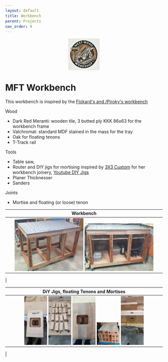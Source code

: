 ```yaml
---
layout: default
title: Workbench
parent: Projects
nav_order: 9
---
```

<center>
<img src="media/WWW_logo.png" width="20%" height="20%" align="middle"/>
</center>

# MFT Workbench

This workbench is inspired by the [Flokard's and /Piroky's workbench](https://www.lairdubois.fr/plans/2403-etabli-flokard-piroky-pdf-et-skp-par-swann-wild.html) 

Wood
* Dark Red Meranti: wooden tile, 3 butted ply KKK 86x63 for the workbench frame
* Valchromat: standard MDF stained in the mass for the tray
* Oak for floating tenons
* T-Track rail

Tools
* Table saw, 
* Router and  DIY jigs for mortising inspired by [3X3 Custom](https://www.3x3custom.com/)  for her workbench joinery, [Youtube DIY Jigs](https://www.youtube.com/watch?v=Mpa3zoFkuLI&t=420s) 
* Planer Thicknesser
* Sanders


Joints
* Mortise and floating (or loose) tenon



|                                                                                                                          Workbench                                                                                                                          |
|:-----------------------------------------------------------------------------------------------------------------------------------------------------------------------------------------------------------------------------------------------------------:|
| [<img alt="image" height="45%" src="/media/Workbench_3.jpg" width="45%"/>](https://garlatti.github.io/media/Workbench_3.jpg)  [<img alt="image" height="45%" src="/media/Workbench_4.jpg" width="45%"/>](https://garlatti.github.io/media/Workbench_4.jpg)  | 
|      



|                                                                                                                                                                                                                                                                                                                                                     DiY Jigs, floating Tenons and Mortises                                                                                                                                                                                                                                                                                                                                                      |
|:-----------------------------------------------------------------------------------------------------------------------------------------------------------------------------------------------------------------------------------------------------------------------------------------------------------------------------------------------------------------------------------------------------------------------------------------------------------------------------------------------------------------------------------------------------------------------------------------------------------------------------------------------------------------------------------------------------------------------------------------------:|
| [<img alt="image" height="15%" src="/media/Workbench_DIY_Jigs.jpg" width="15%"/>](https://garlatti.github.io/media/Workbench_DIY_Jigs.jpg)   [<img alt="image" height="15%" src="/media/Workbench_Floating_Tenon.jpg" width="15%"/>](https://garlatti.github.io/media/Workbench_Floating_Tenon.jpg)  [<img alt="image" height="15%" src="/media/Workbench_Mortise_1.jpg" width="15%"/>](https://garlatti.github.io/media/Workbench_Mortise_1.jpg)   [<img alt="image" height="15%" src="/media/Workbench_Mortise_2.jpg" width="15%"/>](https://garlatti.github.io/media/Workbench_Mortise_2.jpg)  [<img alt="image" height="15%" src="/media/Workbench_Mortise_3.jpg" width="15%"/>](https://garlatti.github.io/media/Workbench_Mortise_3.jpg)  | 
|      

